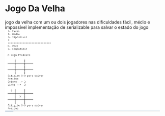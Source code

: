 # Jogo Da Velha
jogo da velha com um ou dois jogadores nas dificuldades fácil, médio e impossível
implementação de serializable para salvar o estado do jogo
![test](src/jogodavelha/screenshoot.png)
